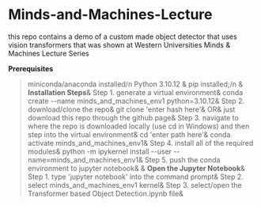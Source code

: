 # Minds-and-Machines-Lecture
this repo contains a demo of a custom made object detector that uses vision transformers that was shown at Western Universities Minds &amp; Machines Lecture Series


**Prerequisites**
> miniconda/anaconda installed/n
> Python 3.10.12 & pip installed;/n
&amp;
**Installation Steps**&amp;
Step 1. generate a virtual environment&amp;
        conda create --name minds_and_machines_env1 python=3.10.12&amp;
Step 2. download/clone the repo&amp;
        git clone 'enter hash here'&amp;
                    OR&amp;
        just download this repo through the github page&amp;
Step 3. navigate to where the repo is downloaded locally (use cd in Windows) and then step into the virtual environment&amp;
        cd 'enter path here'&amp;
        conda activate minds_and_machines_env1&amp;
Step 4. install all of the required modules&amp;
        python -m ipykernel install --user --name=minds_and_machines_env1&amp;
Step 5. push the conda environment to jupyter notebook&amp;
&amp;
**Open the Jupyter Notebook**&amp;
Step 1. type 'jupyter notebook' into the command prompt&amp;
Step 2. select minds_and_machines_env1 kernel&amp;
Step 3. select/open the Transformer based Object Detection.ipynb file&amp;
